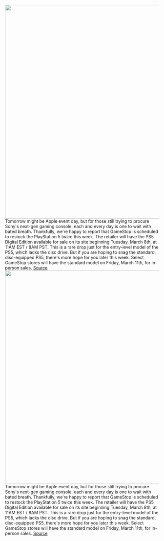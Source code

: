 <img src='https://cdn.vox-cdn.com/thumbor/n8x7rYW5w_7MbxyvxdmWGSBAPHg=/0x0:2040x1360/1200x800/filters:focal(857x517:1183x843)/cdn.vox-cdn.com/uploads/chorus_image/image/70591567/vpavic_4278_20201030_0041.0.jpg' width='700px' /><br/>
Tomorrow might be Apple event day, but for those still trying to procure Sony's next-gen gaming console, each and every day is one to wait with bated breath. Thankfully, we're happy to report that GameStop is scheduled to restock the PlayStation 5 twice this week. The retailer will have the PS5 Digital Edition available for sale on its site beginning Tuesday, March 8th, at 11AM EST / 8AM PST. This is a rare drop just for the entry-level model of the PS5, which lacks the disc drive. But if you are hoping to snag the standard, disc-equipped PS5, there's more hope for you later this week. Select GameStop stores will have the standard model on Friday, March 11th, for in-person sales.
<a href='https://www.theverge.com/2022/3/7/22966138/sony-playstation-5-ps5-gamestop-console-restock-online-instore-availability-inventory-check'> Source <a/><img src='https://cdn.vox-cdn.com/thumbor/n8x7rYW5w_7MbxyvxdmWGSBAPHg=/0x0:2040x1360/1200x800/filters:focal(857x517:1183x843)/cdn.vox-cdn.com/uploads/chorus_image/image/70591567/vpavic_4278_20201030_0041.0.jpg' width='700px' /><br/>
Tomorrow might be Apple event day, but for those still trying to procure Sony's next-gen gaming console, each and every day is one to wait with bated breath. Thankfully, we're happy to report that GameStop is scheduled to restock the PlayStation 5 twice this week. The retailer will have the PS5 Digital Edition available for sale on its site beginning Tuesday, March 8th, at 11AM EST / 8AM PST. This is a rare drop just for the entry-level model of the PS5, which lacks the disc drive. But if you are hoping to snag the standard, disc-equipped PS5, there's more hope for you later this week. Select GameStop stores will have the standard model on Friday, March 11th, for in-person sales.
<a href='https://www.theverge.com/2022/3/7/22966138/sony-playstation-5-ps5-gamestop-console-restock-online-instore-availability-inventory-check'> Source <a/>